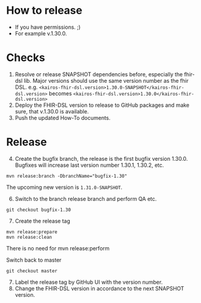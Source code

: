 How to release
==============

* If you have permissions. ;)
* For example v.1.30.0.

# Checks

1. Resolve or release SNAPSHOT dependencies before, especially the fhir-dsl lib. Major versions should use the same version number as the fhir DSL.
   e.g. `<kairos-fhir-dsl.version>1.30.0-SNAPSHOT</kairos-fhir-dsl.version>`
   becomes `<kairos-fhir-dsl.version>1.30.0</kairos-fhir-dsl.version>`
2. Deploy the FHIR-DSL version to release to GitHub packages and make sure, that v.1.30.0 is available.
3. Push the updated How-To documents.

# Release

4. Create the bugfix branch, the release is the first bugfix version 1.30.0. Bugfixes will increase last version number 1.30.1, 1.30.2, etc.

``` 
mvn release:branch -DbranchName="bugfix-1.30" 
```

The upcoming new version is `1.31.0-SNAPSHOT`.

6. Switch to the branch release branch and perform QA etc.

```
git checkout bugfix-1.30
```

7. Create the release tag

``` 
mvn release:prepare
mvn release:clean 
```

There is no need for mvn release:perform 

Switch back to master

```
git checkout master
```

7. Label the release tag by GitHub UI with the version number.
8. Change the FHIR-DSL version in accordance to the next SNAPSHOT version.
